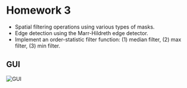 # Homework 3
 - Spatial filtering operations using various types of masks.
 - Edge detection using the Marr-Hildreth edge detector.
 - Implement an order-statistic filter function: (1) median filter, (2) max filter, (3) min filter.
## GUI
![GUI](https://github.com/ChengZheWu/Principles-and-Applications-of-Digital-Image-Processing/blob/main/hw3/GUI.png)
